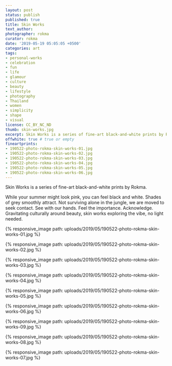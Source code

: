 ```yaml
---
layout: post
status: publish
published: true
title: Skin Works
text_author:
photographer: rokma
curator: rokma
date: '2019-05-19 05:05:05 +0500'
categories: art
tags:
- personal-works
- celebration
- fun
- life
- glamour
- culture
- beauty
- lifestyle
- photography
- Thailand
- women
- simplicity
- shape
- visual
license: CC_BY_NC_ND
thumb: skin-works.jpg
excerpt: Skin Works is a series of fine-art black-and-white prints by Rokma. While your summer might look pink, you can feel black and white. Shades of grey smoothly attract. Not surviving alone in the jungle, we are moved to seek contact. See with our hands. Feel the importance. Acknowledge. Gravitating culturally around beauty, skin works exploring the vibe, no light needed.
offwhite: true # true or empty
fineartprints:
- 190522-photo-rokma-skin-works-01.jpg
- 190522-photo-rokma-skin-works-02.jpg
- 190522-photo-rokma-skin-works-03.jpg
- 190522-photo-rokma-skin-works-04.jpg
- 190522-photo-rokma-skin-works-05.jpg
- 190522-photo-rokma-skin-works-06.jpg
---
```


Skin Works is a series of fine-art black-and-white prints by Rokma.

While your summer might look pink, you can feel black and white. Shades of grey smoothly attract. Not surviving alone in the jungle, we are moved to seek contact. See with our hands. Feel the importance. Acknowledge. Gravitating culturally around beauty, skin works exploring the vibe, no light needed.

{% responsive_image path: uploads/2019/05/190522-photo-rokma-skin-works-01.jpg %}

{% responsive_image path: uploads/2019/05/190522-photo-rokma-skin-works-02.jpg %}

{% responsive_image path: uploads/2019/05/190522-photo-rokma-skin-works-03.jpg %}

{% responsive_image path: uploads/2019/05/190522-photo-rokma-skin-works-04.jpg %}

{% responsive_image path: uploads/2019/05/190522-photo-rokma-skin-works-05.jpg %}

{% responsive_image path: uploads/2019/05/190522-photo-rokma-skin-works-06.jpg %}

{% responsive_image path: uploads/2019/05/190522-photo-rokma-skin-works-09.jpg %}

{% responsive_image path: uploads/2019/05/190522-photo-rokma-skin-works-08.jpg %}

{% responsive_image path: uploads/2019/05/190522-photo-rokma-skin-works-07.jpg %}
